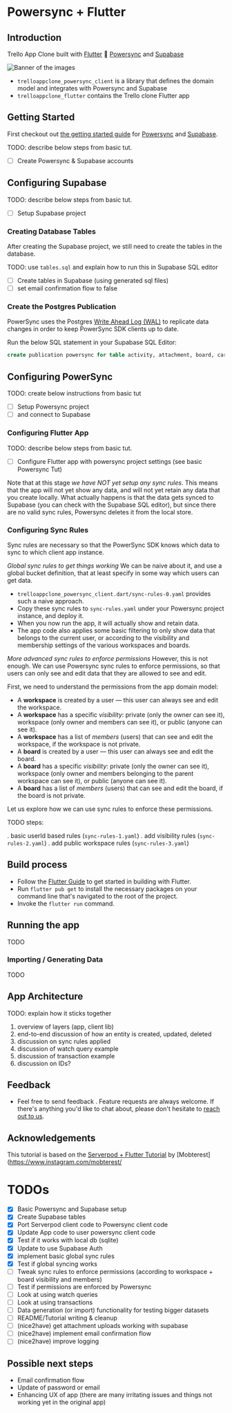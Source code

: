 # Powersync + Flutter

## Introduction

Trello App Clone built with [Flutter](https://flutter.dev/) :star2: [Powersync](https://powersync.co/) and [Supabase](https://supabase.io/)

![Banner of the images](showcase.png)

- `trelloappclone_powersync_client` is a library that defines the domain model and integrates with Powersync and Supabase
- `trelloappclone_flutter` contains the Trello clone Flutter app

## Getting Started

First checkout out [the getting started guide](https://docs.powersync.co/integration-guides/supabase-+-powersync) for [Powersync](https://powersync.co/) and [Supabase](https://supabase.io/).

TODO: describe below steps from basic tut.
- [ ] Create Powersync & Supabase accounts

## Configuring Supabase
TODO: describe below steps from basic tut.
- [ ] Setup Supabase project

### Creating Database Tables
After creating the Supabase project, we still need to create the tables in the database. 

TODO: use `tables.sql` and explain how to run this in Supabase SQL editor
 
- [ ] Create tables in Supabase (using generated sql files)
- [ ] set email confirmation flow to false

### Create the Postgres Publication

PowerSync uses the Postgres [Write Ahead Log (WAL)](https://www.postgresql.org/docs/current/wal-intro.html) to replicate data changes in order to keep PowerSync SDK clients up to date.

Run the below SQL statement in your Supabase SQL Editor:
```sql
create publication powersync for table activity, attachment, board, card, checklist, comment, listboard, member, trellouser, workspace;
```

## Configuring PowerSync

TODO: create below instructions from basic tut
- [ ] Setup Powersync project 
- [ ] and connect to Supabase

### Configuring Flutter App
TODO: describe below steps from basic tut.
- [ ] Configure Flutter app with powersync project settings (see basic Powersync Tut)

Note that at this stage _we have NOT yet setup any sync rules_. This means that the app will not yet show any data, and will not yet retain any data that you create locally. What actually happens is that the data gets synced to Supabase (you can check with the Supabase SQL editor), but since there are no valid sync rules, Powersync deletes it from the local store.

### Configuring Sync Rules
Sync rules are necessary so that the PowerSync SDK knows which data to sync to which client app instance.

*Global sync rules to get things working*
We can be naive about it, and use a global bucket definition, that at least specify in some way which users can get data.

- `trelloappclone_powersync_client.dart/sync-rules-0.yaml` provides such a naive approach. 
- Copy these sync rules to `sync-rules.yaml` under your Powersync project instance, and deploy it. 
- When you now run the app, it will actually show and retain data.
- The app code also applies some basic filtering to only show data that belongs to the current user, or according to the visibility and membership settings of the various workspaces and boards.

*More advanced sync rules to enforce permissions*
However, this is not enough. We can use Powersync sync rules to enforce permissions, so that users can only see and edit data that they are allowed to see and edit.

First, we need to understand the permissions from the app domain model:

- A **workspace** is created by a user — this user can always see and edit the workspace.
- A **workspace** has a specific *visibility*: private (only the owner can see it), workspace (only owner and members can see it), or public (anyone can see it).
- A **workspace** has a list of *members* (users) that can see and edit the workspace, if the workspace is not private.
- A **board** is created by a user — this user can always see and edit the board.
- A **board** has a specific *visibility*: private (only the owner can see it), workspace (only owner and members belonging to the parent workspace can see it), or public (anyone can see it).
- A **board** has a list of *members* (users) that can see and edit the board, if the board is not private.

Let us explore how we can use sync rules to enforce these permissions.

TODO steps:

. basic userId based rules (`sync-rules-1.yaml`)
. add visibility rules (`sync-rules-2.yaml`)
. add public workspace rules (`sync-rules-3.yaml`)


## Build process

- Follow the [Flutter Guide](https://flutter.dev/docs/get-started/install) to get started in building with Flutter.
- Run ``` flutter pub get ``` to install the necessary packages on your command line that's navigated to the root of the project.
- Invoke the ``` flutter run ``` command.

## Running the app

TODO

### Importing / Generating Data

TODO

## App Architecture

TODO: explain how it sticks together

1. overview of layers (app, client lib)
2. end-to-end discussion of how an entity is created, updated, deleted
6. discussion on sync rules applied
3. discussion of watch query example
4. discussion of transaction example
5. discussion on IDs?

## Feedback

- Feel free to send feedback . Feature requests are always welcome. If there's anything you'd like to chat about, please don't hesitate to [reach out to us](https://docs.powersync.co/resources/contact-us).


## Acknowledgements

This tutorial is based on the [Serverpod + Flutter Tutorial](https://github.com/Mobterest/serverpod_flutter_tutorial) by [Mobterest](https://www.instagram.com/mobterest/

# TODOs

- [X] Basic Powersync and Supabase setup
- [X] Create Supabase tables
- [X] Port Serverpod client code to Powersync client code
- [X] Update App code to user powersync client code
- [X] Test if it works with local db (sqlite)
- [X] Update to use Supabase Auth
- [X] implement basic global sync rules
- [X] Test if global syncing works
- [ ] Tweak sync rules to enforce permissions (according to workspace + board visibility and members)
- [ ] Test if permissions are enforced by Powersync
- [ ] Look at using watch queries
- [ ] Look at using transactions
- [ ] Data generation (or import) functionality for testing bigger datasets
- [ ] README/Tutorial writing & cleanup
- [ ] (nice2have) get attachment uploads working with supabase
- [ ] (nice2have) implement email confirmation flow
- [ ] (nice2have) improve logging

## Possible next steps

* Email confirmation flow
* Update of password or email
* Enhancing UX of app (there are many irritating issues and things not working yet in the original app)